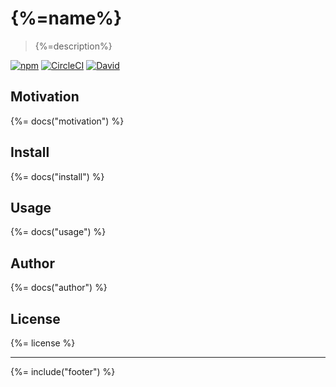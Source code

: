 # {%=name%}
> {%=description%}

[![npm](https://img.shields.io/npm/v/winster.svg)]()
[![CircleCI](https://img.shields.io/circleci/project/github/stefanwalther/winster.svg)]()
[![David](https://img.shields.io/david/stefanwalther/winster.svg)]()

## Motivation
{%= docs("motivation") %}

## Install
{%= docs("install") %}

## Usage
{%= docs("usage") %}

## Author
{%= docs("author") %}

## License
{%= license %}

***

{%= include("footer") %}